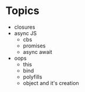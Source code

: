  # Topics 
 * closures
 * async JS 
    * cbs
    * promises
    * async await 
 * oops
    * this
    * bind
    * polyfills
    * object and it's creation